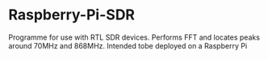 # Raspberry-Pi-SDR
Programme for use with RTL SDR devices. Performs FFT and locates peaks around 70MHz and 868MHz. Intended tobe deployed on a Raspberry Pi
